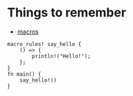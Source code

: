 # Things to remember

- [macros](https://doc.rust-lang.org/rust-by-example/macros.html)
```
macro_rules! say_hello {
    () => {
        println!("Hello!");
    };
}
fn main() {
    say_hello!()
}
```